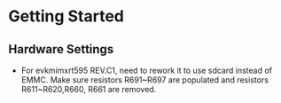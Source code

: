 # Getting Started

## Hardware Settings
  - For evkmimxrt595 REV.C1, need to rework it to use sdcard instead of EMMC. Make sure resistors R691~R697 are populated and resistors R611~R620,R660, R661 are removed.